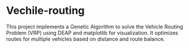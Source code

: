 # Vechile-routing
This project implements a Genetic Algorithm to solve the Vehicle Routing Problem (VRP) using DEAP and matplotlib for visualization. It optimizes routes for multiple vehicles based on distance and route balance.
